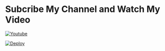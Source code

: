 # Subcribe My Channel and Watch My Video

[![Youtube](https://img.shields.io/badge/Cyber%20Draxo%20YouTube%20Channel-ff0000?style=flat&labelColor=224242&logoColor=white&for-the-badge&logo=youtube)](https://youtube.com/channel/UC-P4xVFvCgqQuUx9PrN2DIA)

[![Deploy](https://www.herokucdn.com/deploy/button.svg)](https://heroku.com/deploy?template=https://github.com/CyberDraxo/QueenNatsumi)

